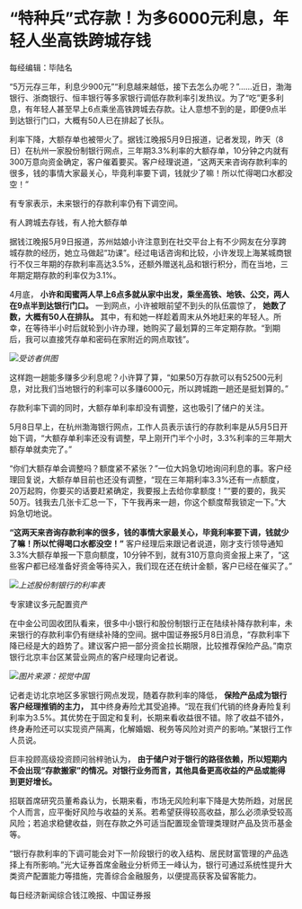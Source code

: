 # “特种兵”式存款！为多6000元利息，年轻人坐高铁跨城存钱

每经编辑：毕陆名

“5万元存三年，利息少900元”“利息越来越低，接下去怎么办呢？”……近日，渤海银行、浙商银行、恒丰银行等多家银行调低存款利率引发热议。为了“吃”更多利息，有年轻人甚至早上6点乘坐高铁跨城去存款。让人意想不到的是，即便9点半到达银行门口，大概有50人已在排起了长队。

利率下降，大额存单也被带火了。据钱江晚报5月9日报道，记者发现，昨天（8日）在杭州一家股份制银行网点，三年期3.3%利率的大额存单，10分钟之内就有300万意向资金确定，客户催着要买。客户经理说道，“这两天来咨询存款利率的很多，钱的事情大家最关心，毕竟利率要下调，钱就少了嘛！所以忙得喝口水都没空！”

有专家表示，未来银行的存款利率仍有下调空间。

有人跨城去存钱，有人抢大额存单

据钱江晚报5月9日报道，苏州姑娘小许注意到在社交平台上有不少网友在分享跨城存款的经历，她立马做起“功课”。经过电话咨询和比较，小许发现上海某城商银行不仅三年期的存款利率高达3.5%，还额外赠送礼品和银行积分，而在当地，三年期定期存款的利率仅为3.1%。

4月底， **小许和闺蜜两人早上6点多就从家中出发，乘坐高铁、地铁、公交，两人在9点半到达银行门口。** 一到网点，小许被眼前望不到头的队伍震惊了，
**她数了数，大概有50人在排队。**
其中，有和她一样趁着周末从外地赶来的年轻人。所幸，在等待半小时后就轮到小许办理，她购买了最划算的三年定期存款。“到期后，我可以直接凭存单和密码在家附近的网点取钱”。

![](https://inews.gtimg.com/om_bt/O09YcLAtu2rHz4Y_NEedQav8hxAS7komlb9USEUymT68EAA/1000)_受访者供图_

这样跑一趟能多赚多少利息呢？小许算了算，“如果50万存款可以有52500元利息，对比我们当地银行的利率可以多赚6000元，所以跨城跑一趟还是挺划算的。”

存款利率下调的同时，大额存单利率却没有调整，这也吸引了储户的关注。

5月8日早上，在杭州渤海银行网点，工作人员表示该行的存款利率是从5月5日开始下调，“大额存单利率还没有调整，早上刚开门半个小时，3.3%利率的三年期大额存单就卖完了。”

“你们大额存单会调整吗？额度紧不紧张？”一位大妈急切地询问利息的事。客户经理回复说，大额存单目前也还没有调整，“现在三年期利率3.3%还有一点额度，20万起购，你要买的话要赶紧确定，我要报上去给你拿额度！”“要的要的，我买50万。钱我去几张卡汇总一下，下午我再来一趟，你这个额度帮我锁定一下。”大妈急切地说。

**“这两天来咨询存款利率的很多，钱的事情大家最关心，毕竟利率要下调，钱就少了嘛！所以忙得喝口水都没空！”**
客户经理后来跟记者说道，刚才支行领导通知3.3%大额存单报一下意向额度，10分钟不到，就有310万意向资金报上来了，“这些客户都已经准备好资金等待买入，我们现在还在统计金额，客户已经在催买了。”

![](https://inews.gtimg.com/om_bt/OQow2JEaJZhO0BRCOw3WH4ka6JD1sWjRMW0On6HNkBc_YAA/1000)_上述股份制银行的利率表_

专家建议多元配置资产

在中金公司固收团队看来，很多中小银行和股份制银行正在陆续补降存款利率，未来银行的存款利率仍有继续补降的空间。据中国证券报5月8日消息，“存款利率下降已经是大的趋势了。建议客户把一部分资金拉长期限，比较推荐保险产品。”南京银行北京丰台区某营业网点的客户经理向记者说。

![](https://inews.gtimg.com/om_bt/O13-cybR-zFso8LV5j_a4yy2w_05ufKY2kjfIwfWNwDNsAA/1000)_图片来源：视觉中国_

记者走访北京地区多家银行网点发现，随着存款利率的降低， **保险产品成为银行客户经理推销的主力，**
其中终身寿险尤其受追捧。“现在我们代销的终身寿险复利利率为3.5%。其优势在于固定和复利，长期来看收益很不错。除了收益不错外，终身寿险还可以实现资产隔离，化解婚姻、税务等风险对资产的影响。”某银行工作人员说。

巨丰投顾高级投资顾问翁梓驰认为，
**由于储户对于银行的路径依赖，所以短期内不会出现“存款搬家”的情况。对银行业务而言，其他具备更高收益的产品或能得到更好增长。**

招联首席研究员董希淼认为，长期来看，市场无风险利率下降是大势所趋，对居民个人而言，应平衡好风险与收益的关系。若希望获得较高收益，那么必须承受较高风险；若追求稳健收益，则在存款之外可适当配置现金管理类理财产品及货币基金等。

“银行存款利率的下调可能会对下一阶段银行的收入结构、居民财富管理的产品选择上有所影响。”光大证券首席金融业分析师王一峰认为，银行可通过系统性提升大类资产配置能力等措施，完善综合金融服务，以便提高获客及留客能力。

每日经济新闻综合钱江晚报、中国证券报

